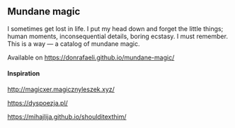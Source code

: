 ## Mundane magic

I sometimes get lost in life. I put my head down and forget the little things; human moments, inconsequential details, boring ecstasy. I must remember. This is a way — a catalog of mundane magic.

Available on https://donrafaeli.github.io/mundane-magic/

#### Inspiration

http://magicxer.magicznyleszek.xyz/

https://dyspoezja.pl/

https://mihajlija.github.io/shoulditexthim/
